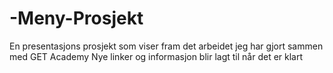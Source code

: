 # -Meny-Prosjekt
En presentasjons prosjekt som viser fram det arbeidet jeg har gjort sammen med GET Academy
Nye linker og informasjon blir lagt til når det er klart
